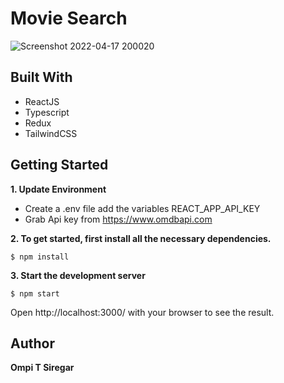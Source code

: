 # Movie Search

![Screenshot 2022-04-17 200020](https://user-images.githubusercontent.com/72729349/163715432-6f578e10-2811-44aa-8d25-b07c10c1d7b3.png)

## Built With

- ReactJS
- Typescript
- Redux
- TailwindCSS

## Getting Started

**1. Update Environment**

- Create a .env file add the variables REACT_APP_API_KEY
- Grab Api key from https://www.omdbapi.com

**2. To get started, first install all the necessary dependencies.**

```
$ npm install
```

**3. Start the development server**

```
$ npm start
```

Open http://localhost:3000/ with your browser to see the result.

## Author

**Ompi T Siregar**
